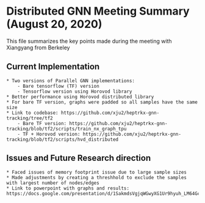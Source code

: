 # Distributed GNN Meeting Summary (August 20, 2020)
This file summarizes the key points made during the meeting with Xiangyang from Berkeley 

## Current Implementation
	* Two versions of Parallel GNN implementations: 
		- Bare tensorflow (TF) version 
		- Tensorflow version using Horovod library 
	* Better performance using Horovod distributed library
	* For bare TF version, graphs were padded so all samples have the same size
	* Link to codebase: https://github.com/xju2/heptrkx-gnn-tracking/tree/tf2
		- Bare TF version: https://github.com/xju2/heptrkx-gnn-tracking/blob/tf2/scripts/train_nx_graph_tpu
		- TF + Horovod version: https://github.com/xju2/heptrkx-gnn-tracking/blob/tf2/scripts/hvd_distributed

## Issues and Future Research direction 
	* Faced issues of memory footprint issue due to large sample sizes
	* Made adjustments by creating a threshhold to exclude the samples with largest number of nodes/edges 
	* Link to powerpoint with graphs and results: https://docs.google.com/presentation/d/1SakmdsVgjqWGwyXG1Ur9hyuh_LM64Gcj39cp82sQdcY/edit#slide=id.g8c9e8ec0a2_0_345 
